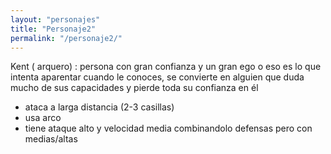 ```yaml
---
layout: "personajes"
title: "Personaje2"
permalink: "/personaje2/"
---
```

Kent ( arquero) : persona con gran confianza y un gran ego o eso es lo que intenta aparentar cuando le conoces, se convierte en alguien
que duda mucho de sus capacidades y pierde toda su confianza en él
  - ataca a larga distancia (2-3 casillas)
  - usa arco 
  - tiene ataque alto y velocidad media combinandolo defensas pero con medias/altas
